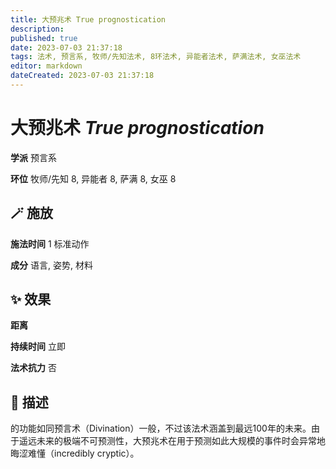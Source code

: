 ```yaml
---
title: 大预兆术 True prognostication
description: 
published: true
date: 2023-07-03 21:37:18
tags: 法术, 预言系, 牧师/先知法术, 8环法术, 异能者法术, 萨满法术, 女巫法术
editor: markdown
dateCreated: 2023-07-03 21:37:18
---
```


# **大预兆术** *True prognostication*

**学派** 预言系 

**环位** 牧师/先知 8, 异能者 8, 萨满 8, 女巫 8

## 🪄 施放

**施法时间** 1 标准动作

**成分** 语言, 姿势, 材料

## ✨ 效果  

**距离**   

**持续时间** 立即 

**法术抗力** 否

## 📖 描述

的功能如同预言术（Divination）一般，不过该法术涵盖到最远100年的未来。由于遥远未来的极端不可预测性，大预兆术在用于预测如此大规模的事件时会异常地晦涩难懂（incredibly cryptic）。
    